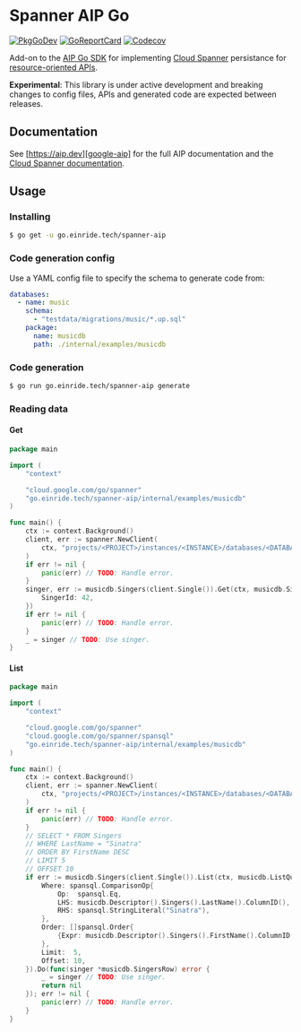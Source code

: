 # Spanner AIP Go

[![PkgGoDev][pkg-badge]][pkg]
[![GoReportCard][report-badge]][report]
[![Codecov][codecov-badge]][codecov]

[pkg-badge]: https://pkg.go.dev/badge/go.einride.tech/spanner-aip
[pkg]: https://pkg.go.dev/go.einride.tech/spanner-aip
[report-badge]: https://goreportcard.com/badge/go.einride.tech/spanner-aip
[report]: https://goreportcard.com/report/go.einride.tech/spanner-aip
[codecov-badge]: https://codecov.io/gh/einride/spanner-aip-go/branch/master/graph/badge.svg
[codecov]: https://codecov.io/gh/einride/spanner-aip-go

Add-on to the [AIP Go SDK][aip-go] for implementing [Cloud
Spanner][cloud-spanner] persistance for [resource-oriented
APIs][google-aip].

**Experimental**: This library is under active development and breaking
changes to config files, APIs and generated code are expected between
releases.

[aip-go]: https://github.com/einride/aip-go
[google-aip]: https://aip.dev
[cloud-spanner]: https://cloud.google.com/spanner

## Documentation

See [https://aip.dev][google-aip] for the full AIP documentation and the
[Cloud Spanner documentation][cloud-spanner-docs].

[cloud-spanner-docs]: https://cloud.google.com/spanner/docs

## Usage

### Installing

```bash
$ go get -u go.einride.tech/spanner-aip
```

### Code generation config

Use a YAML config file to specify the schema to generate code from:

```yaml
databases:
  - name: music
    schema:
      - "testdata/migrations/music/*.up.sql"
    package:
      name: musicdb
      path: ./internal/examples/musicdb
```

### Code generation

```bash
$ go run go.einride.tech/spanner-aip generate
```

### Reading data

#### Get

```go
package main

import (
	"context"

	"cloud.google.com/go/spanner"
	"go.einride.tech/spanner-aip/internal/examples/musicdb"
)

func main() {
	ctx := context.Background()
	client, err := spanner.NewClient(
		ctx, "projects/<PROJECT>/instances/<INSTANCE>/databases/<DATABASE>",
	)
	if err != nil {
		panic(err) // TODO: Handle error.
	}
	singer, err := musicdb.Singers(client.Single()).Get(ctx, musicdb.SingersKey{
		SingerId: 42,
	})
	if err != nil {
		panic(err) // TODO: Handle error.
	}
	_ = singer // TODO: Use singer.
}
```

#### List

```go
package main

import (
	"context"

	"cloud.google.com/go/spanner"
	"cloud.google.com/go/spanner/spansql"
	"go.einride.tech/spanner-aip/internal/examples/musicdb"
)

func main() {
	ctx := context.Background()
	client, err := spanner.NewClient(
		ctx, "projects/<PROJECT>/instances/<INSTANCE>/databases/<DATABASE>",
	)
	if err != nil {
		panic(err) // TODO: Handle error.
	}
	// SELECT * FROM Singers
	// WHERE LastName = "Sinatra"
	// ORDER BY FirstName DESC
	// LIMIT 5
	// OFFSET 10
	if err := musicdb.Singers(client.Single()).List(ctx, musicdb.ListQuery{
		Where: spansql.ComparisonOp{
			Op:  spansql.Eq,
			LHS: musicdb.Descriptor().Singers().LastName().ColumnID(),
			RHS: spansql.StringLiteral("Sinatra"),
		},
		Order: []spansql.Order{
			{Expr: musicdb.Descriptor().Singers().FirstName().ColumnID(), Desc: true},
		},
		Limit:  5,
		Offset: 10,
	}).Do(func(singer *musicdb.SingersRow) error {
		_ = singer // TODO: Use singer.
		return nil
	}); err != nil {
		panic(err) // TODO: Handle error.
	}
}
```
